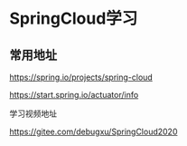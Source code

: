 # SpringCloud学习

## 常用地址

https://spring.io/projects/spring-cloud

https://start.spring.io/actuator/info



学习视频地址

https://gitee.com/debugxu/SpringCloud2020